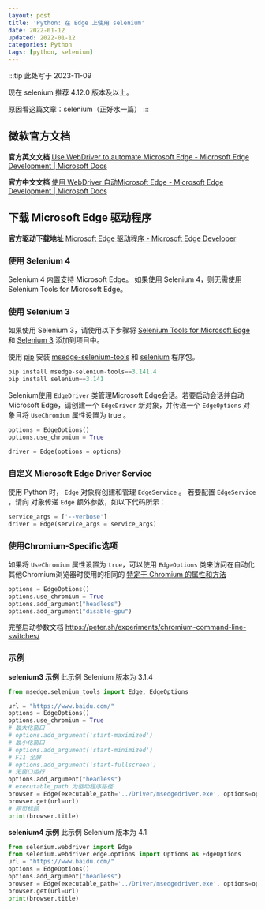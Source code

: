 ```yaml
---
layout: post
title: 'Python: 在 Edge 上使用 selenium'
date: 2022-01-12
updated: 2022-01-12
categories: Python
tags: [python, selenium]
---
```


<!-- more -->

:::tip
此处写于 2023-11-09

现在 selenium 推荐 4.12.0 版本及以上。

原因看这篇文章：<AppLink href='./selenium'>selenium</AppLink>（正好水一篇）
:::

## 微软官方文档

**官方英文文档** [Use WebDriver to automate Microsoft Edge - Microsoft Edge Development | Microsoft Docs](https://docs.microsoft.com/en-us/microsoft-edge/webdriver-chromium/?tabs=c-sharp)

**官方中文文档** [使用 WebDriver 自动Microsoft Edge - Microsoft Edge Development | Microsoft Docs](https://docs.microsoft.com/zh-cn/microsoft-edge/webdriver-chromium/?tabs=c-sharp)

## 下载 Microsoft Edge 驱动程序

**官方驱动下载地址** [Microsoft Edge 驱动程序 - Microsoft Edge Developer](https://developer.microsoft.com/zh-cn/microsoft-edge/tools/webdriver/)

### 使用 Selenium 4

Selenium 4 内置支持 Microsoft Edge。
如果使用 Selenium 4，则无需使用 Selenium Tools for Microsoft Edge。

### 使用 Selenium 3

如果使用 Selenium 3，请使用以下步骤将 [Selenium Tools for Microsoft Edge](https://github.com/microsoft/edge-selenium-tools) 和 [Selenium 3](https://www.selenium.dev/) 添加到项目中。

使用 [pip](https://pypi.org/project/pip/) 安装 [msedge-selenium-tools](https://pypi.org/project/msedge-selenium-tools/) 和 [selenium](https://pypi.org/project/selenium/) 程序包。

```python
pip install msedge-selenium-tools==3.141.4
pip install selenium==3.141
```

Selenium使用 `EdgeDriver` 类管理Microsoft Edge会话。若要启动会话并自动Microsoft Edge，请创建一个 `EdgeDriver` 新对象，并传递一个 `EdgeOptions` 对象且将 `UseChromium` 属性设置为 true 。

```python
options = EdgeOptions()
options.use_chromium = True

driver = Edge(options = options)
```

### 自定义 Microsoft Edge Driver Service

使用 Python 时， `Edge` 对象将创建和管理 `EdgeService` 。 若要配置 `EdgeService` ，请向 对象传递 `Edge` 额外参数，如以下代码所示：

```python
service_args = ['--verbose']
driver = Edge(service_args = service_args)
```

### 使用Chromium-Specific选项

如果将 `UseChromium` 属性设置为 `true`，可以使用  `EdgeOptions` 类来访问在自动化其他Chromium浏览器时使用的相同的 [特定于 Chromium 的属性和方法](https://docs.microsoft.com/en-us/microsoft-edge/webdriver-chromium/capabilities-edge-options) 

```python
options = EdgeOptions()
options.use_chromium = True
options.add_argument("headless")
options.add_argument("disable-gpu")
```

完整启动参数文档 <https://peter.sh/experiments/chromium-command-line-switches/>

### 示例

**selenium3 示例**
此示例 Selenium 版本为 3.1.4
```python
from msedge.selenium_tools import Edge, EdgeOptions

url = "https://www.baidu.com/"
options = EdgeOptions()
options.use_chromium = True
# 最大化窗口
# options.add_argument('start-maximized')
# 最小化窗口
# options.add_argument('start-minimized')
# F11 全屏
# options.add_argument('start-fullscreen')
# 无窗口运行
options.add_argument("headless")
# executable_path 为驱动程序路径
browser = Edge(executable_path='../Driver/msedgedriver.exe', options=options)
browser.get(url=url)
# 网页标题
print(browser.title)
```

**selenium4 示例**
此示例 Selenium 版本为 4.1
```python
from selenium.webdriver import Edge
from selenium.webdriver.edge.options import Options as EdgeOptions
url = "https://www.baidu.com/"
options = EdgeOptions()
options.add_argument("headless")
browser = Edge(executable_path='../Driver/msedgedriver.exe', options=options)
browser.get(url=url)
print(browser.title)
```
